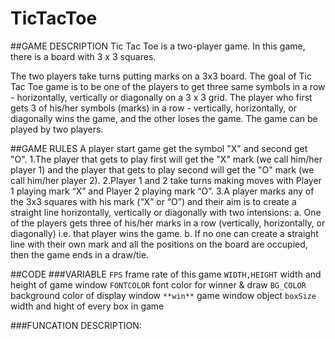 # TicTacToe

##GAME DESCRIPTION
  Tic Tac Toe is a two-player game. In this game, there is a board with 3 x 3 squares.

  The two players take turns putting marks on a 3x3 board. The goal of Tic Tac Toe game is to be one of the players to get three same symbols in a row - horizontally, vertically or diagonally on a 3 x 3 grid. The player who first gets 3 of his/her symbols (marks) in a row - vertically, horizontally, or diagonally wins the game, and the other loses the game. The game can be played by two players.

##GAME RULES
  A player start game get the symbol "X" and second get "O".
  1.The player that gets to play first will get the "X" mark (we call him/her player 1) and the player that gets to play second will get the "O" mark (we call him/her player 2).
  2.Player 1 and 2 take turns making moves with Player 1 playing mark “X” and Player 2 playing mark “O”.
  3.A player marks any of the 3x3 squares with his mark (“X” or “O”) and their aim is to create a straight line horizontally, vertically or diagonally with two intensions:
    a. One of the players gets three of his/her marks in a row (vertically, horizontally, or diagonally) i.e. that player wins the game.
    b. If no one can create a straight line with their own mark and all the positions on the board are occupied, then the game ends in a draw/tie.

##CODE
###VARIABLE 
`FPS` frame rate of this game
`WIDTH,HEIGHT` width and height of game window
`FONTCOLOR` font color for winner & draw
`BG_COLOR` background color of display window
`**win**` game window object
`boxSize` width and hight of every box in game

###FUNCATION DESCRIPTION:
